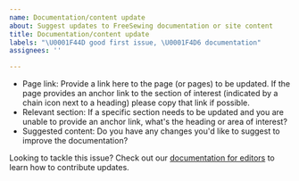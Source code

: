 ```yaml
---
name: Documentation/content update
about: Suggest updates to FreeSewing documentation or site content
title: Documentation/content update
labels: "\U0001F44D good first issue, \U0001F4D6 documentation"
assignees: ''

---
```


- Page link:  Provide a link here to the page (or pages) to be updated. If the page provides an anchor link to the section of interest (indicated by a chain icon next to a heading) please copy that link if possible.
- Relevant section: If a specific section needs to be updated and you are unable to provide an anchor link, what's the heading or area of interest?
- Suggested content: Do you have any changes you'd like to suggest to improve the documentation?

Looking to tackle this issue? Check out our [documentation for editors](https://freesewing.dev/editors/) to learn how to contribute updates.
